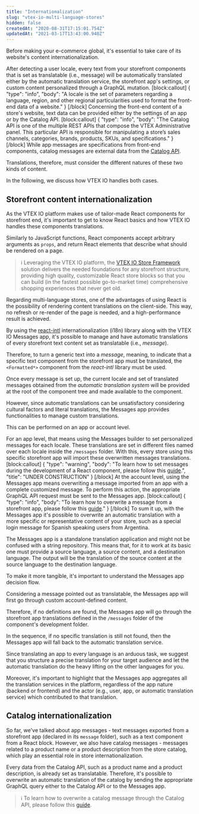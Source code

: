 ```yaml
---
title: "Internationalization"
slug: "vtex-io-multi-language-stores"
hidden: false
createdAt: "2020-08-31T17:15:01.754Z"
updatedAt: "2021-03-17T13:43:00.948Z"
---
```

Before making your e-commerce global, it's essential to take care of its website's content internationalization.

After detecting a user locale, every text from your storefront components that is set as translatable (i.e., message) will be automatically translated either by the automatic translation service, the storefront app's settings, or custom content personalized through a GraphQL mutation.
[block:callout]
{
  "type": "info",
  "body": "A locale is the set of parameters regarding a language, region, and other regional particularities used to format the front-end data of a website."
}
[/block]
Concerning the front-end content of a store's website, text data can be provided either by the settings of an app or by the Catalog API. 
[block:callout]
{
  "type": "info",
  "body": "The Catalog API is one of the multiple REST APIs that compose the VTEX Administrative panel. This particular API is responsible for manipulating a store’s sales channels, categories, brands, products, SKUs, and specifications."
}
[/block]
While app messages are specifications from front-end components, catalog messages are external data from the [Catalog API](https://developers.vtex.com/docs/api-reference/catalog-api#overview).

Translations, therefore, must consider the different natures of these two kinds of content. 

In the following, we discuss how VTEX IO handles both cases.

## Storefront content internationalization

As the VTEX IO platform makes use of tailor-made React components for storefront end, it's important to get to know React basics and how VTEX IO handles these components translations.

Similarly to JavaScript functions, React components accept arbitrary arguments as `props`, and return React elements that describe what should be rendered on a page.

> ℹ️ Leveraging the VTEX IO platform, the [VTEX IO Store Framework](https://developers.vtex.com/docs/guides/frequently-asked-questions) solution delivers the needed foundations for any storefront structure, providing high quality, customizable React store blocks so that you can build (in the fastest possible go-to-market time) comprehensive shopping experiences that never get old.

Regarding multi-language stores, one of the advantages of using React is the possibility of rendering content translations on the client-side. This way, no refresh or re-render of the page is needed, and a high-performance result is achieved.

By using the [react-intl](https://www.npmjs.com/package/react-intl) internationalization (i18n) library along with the VTEX IO Messages app, it's possible to manage and have automatic translations of every storefront text content set as translatable (i.e., *message*).

Therefore, to turn a generic text into a *message*, meaning, to indicate that a specific text component from the storefront app must be translated, the `<Formatted*>` component from the *react-intl* library must be used. 

Once every message is set up, the current locale and set of translated messages obtained from the *automatic translation system* will be provided at the root of the component tree and made available to the component.

However, since automatic translations can be unsatisfactory considering cultural factors and literal translations, the Messages app provides functionalities to manage custom translations.

This can be performed on an app or account level. 

For an app level, that means using the Messages builder to set personalized messages for each locale. These translations are set in different files named over each locale inside the `/messages` folder. With this, every store using this specific storefront app will import these overwritten messages translations.
[block:callout]
{
  "type": "warning",
  "body": "To learn how to set messages during the development of a React component, please follow this [guide]().",
  "title": "UNDER CONSTRUCTION"
}
[/block]
At the account level, using the Messages app means overwriting a message imported from an app with a complete customized message. To perform this action, the appropriate GraphQL API request must be sent to the Messages app.
[block:callout]
{
  "type": "info",
  "body": "To learn how to overwrite a message from a storefront app, please follow this [guide](https://developers.vtex.com/docs/guides/storefront-content-internationalization)."
}
[/block]
To sum it up, with the Messages app it's possible to overwrite an automatic translation with a more specific or representative content of your store, such as a special login message for Spanish speaking users from Argentina.

The Messages app is a standalone translation application and might not be confused with a string repository. This means that, for it to work at its basic one must provide a source language, a source content, and a destination language. The output will be the translation of the source content at the source language to the destination language.

To make it more tangible, it's important to understand the Messages app decision flow.

Considering a message pointed out as translatable, the Messages app will first go through custom account-defined content. 

Therefore, if no definitions are found, the Messages app will go through the storefront app translations defined in the `/messages` folder of the component's development folder. 

In the sequence, if no specific translation is still not found, then the Messages app will fall back to the automatic translation service.

Since translating an app to every language is an arduous task, we suggest that you structure a precise translation for your target audience and let the automatic translation do the heavy lifting on the other languages for you.

Moreover, it's important to highlight that the Messages app aggregates all the translation services in the platform, regardless of the app nature (backend or frontend) and the actor (e.g., user, app, or automatic translation service) which contributed to that translation.

## Catalog internationalization

So far, we've talked about app messages - text messages exported from a storefront app (declared in its `message` folder), such as a text component from a React block. However, we also have catalog messages - messages related to a product name or a product description from the store catalog, which play an essential role in store internationalization.

Every data from the Catalog API, such as a product name and a product description, is already set as translatable. Therefore, it's possible to overwrite an automatic translation of the catalog by sending the appropriate GraphQL query either to the Catalog API or to the Messages app.

> ℹ️ To learn how to overwrite a catalog message through the Catalog API, please follow this [guide](https://developers.vtex.com/docs/guides/catalog-internationalization).
